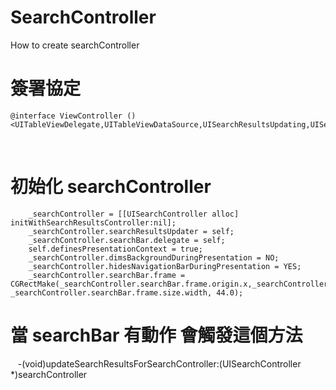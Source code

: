 # SearchController
How to create searchController

 # 簽署協定  
```
@interface ViewController ()<UITableViewDelegate,UITableViewDataSource,UISearchResultsUpdating,UISearchBarDelegate>
```

    
    
# 初始化 searchController

        _searchController = [[UISearchController alloc] initWithSearchResultsController:nil];
        _searchController.searchResultsUpdater = self;
        _searchController.searchBar.delegate = self;
        self.definesPresentationContext = true;
        _searchController.dimsBackgroundDuringPresentation = NO;
        _searchController.hidesNavigationBarDuringPresentation = YES;
        _searchController.searchBar.frame = CGRectMake(_searchController.searchBar.frame.origin.x,_searchController.searchBar.frame.origin.y, _searchController.searchBar.frame.size.width, 44.0);

# 當 searchBar 有動作 會觸發這個方法

    -(void)updateSearchResultsForSearchController:(UISearchController *)searchController
